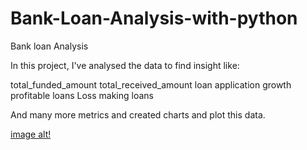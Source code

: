 # Bank-Loan-Analysis-with-python


Bank loan Analysis

In this project, I've analysed the data to find insight like:

total_funded_amount 
total_received_amount
loan application growth
profitable loans 
Loss making loans

And many more metrics and created charts and plot this data.

[image alt!]()
